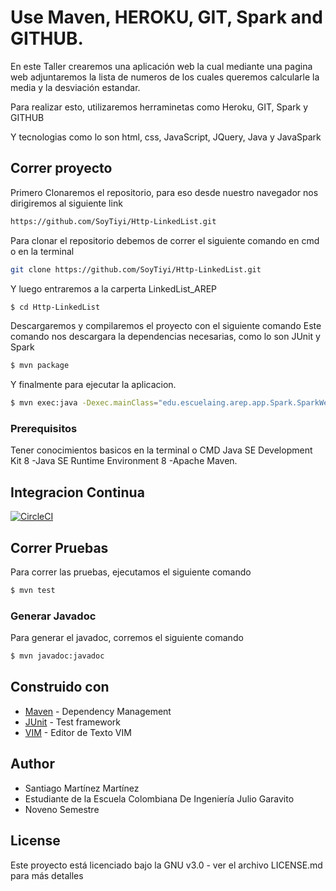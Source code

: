 # Use Maven, HEROKU, GIT, Spark and GITHUB.

En este Taller crearemos una aplicación web la cual mediante una pagina web adjuntaremos la lista de numeros de los cuales queremos calcularle la media y la desviación estandar. 

Para realizar esto, utilizaremos herraminetas como Heroku, GIT, Spark y GITHUB

Y tecnologias como lo son html, css, JavaScript, JQuery, Java y JavaSpark 

## Correr proyecto

Primero Clonaremos el repositorio, para eso desde nuestro navegador nos dirigiremos al siguiente link

```sh
https://github.com/SoyTiyi/Http-LinkedList.git
```

Para clonar el repositorio debemos de correr el siguiente comando en cmd o en la terminal 

```sh
git clone https://github.com/SoyTiyi/Http-LinkedList.git
 ```

 Y luego entraremos a la carperta LinkedList_AREP

```sh
$ cd Http-LinkedList
 ```
Descargaremos y compilaremos el proyecto con el siguiente comando
Este comando nos descargara la dependencias necesarias, como lo son JUnit y Spark

 ```sh
$ mvn package
 ```
 Y finalmente para ejecutar la aplicacion.

 ```sh
$ mvn exec:java -Dexec.mainClass="edu.escuelaing.arep.app.Spark.SparkWebApp"
 ```

### Prerequisitos

Tener conocimientos basicos en la terminal o CMD
Java SE Development Kit 8 -Java SE Runtime Environment 8 -Apache Maven.

## Integracion Continua

[![CircleCI](https://circleci.com/gh/SoyTiyi/Http-LinkedList.svg?style=svg)](https://circleci.com/gh/SoyTiyi/Http-LinkedList)

## Correr Pruebas

Para correr las pruebas, ejecutamos el siguiente comando

```sh
$ mvn test
 ```

### Generar Javadoc

Para generar el javadoc, corremos el siguiente comando

```sh
$ mvn javadoc:javadoc 
 ```

## Construido con

* [Maven](https://maven.apache.org/) - Dependency Management
* [JUnit](https://mvnrepository.com/artifact/junit/junit) - Test framework
* [VIM](https://www.vim.org/download.php) - Editor de Texto VIM

## Author

 - Santiago Martínez Martínez 
 - Estudiante de la Escuela Colombiana De Ingeniería Julio Garavito 
 - Noveno Semestre

## License

Este proyecto está licenciado bajo la GNU v3.0 - ver el archivo LICENSE.md para más detalles
